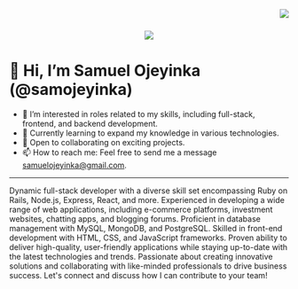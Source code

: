 <img align="right" src="https://visitor-badge.laobi.icu/badge?page_id=samojeyinka.samojeyinka" />

<h1 align="center">
    <img src="https://readme-typing-svg.herokuapp.com/?font=Righteous&size=35&center=true&vCenter=true&width=500&height=70&duration=3000&lines=Hi+There!+👋;+I'm+Sam+Ojeyinka!;" />
</h1>

# 👋 Hi, I’m Samuel Ojeyinka (@samojeyinka)

- 👀 I’m interested in roles related to my skills, including full-stack, frontend, and backend development.
- 🌱 Currently learning to expand my knowledge in various technologies.
- 💞️ Open to collaborating on exciting projects.
- 📫 How to reach me: Feel free to send me a message samuelojeyinka@gmail.com.

---

Dynamic full-stack developer with a diverse skill set encompassing Ruby on Rails, Node.js, Express, React, and more. Experienced in developing a wide range of web applications, including e-commerce platforms, investment websites, chatting apps, and blogging forums. Proficient in database management with MySQL, MongoDB, and PostgreSQL. Skilled in front-end development with HTML, CSS, and JavaScript frameworks. Proven ability to deliver high-quality, user-friendly applications while staying up-to-date with the latest technologies and trends. Passionate about creating innovative solutions and collaborating with like-minded professionals to drive business success. Let's connect and discuss how I can contribute to your team!


<!---
samojeyinka/samojeyinka is a ✨ special ✨ repository because its `README.md` (this file) appears on your GitHub profile.
You can click the Preview link to take a look at your changes.
--->
